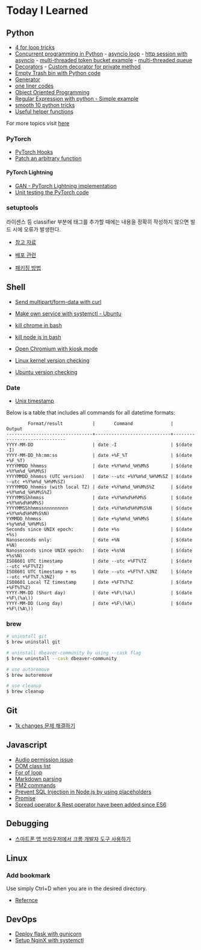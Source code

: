 # Today I Learned

## Python

* [4 for loop tricks](./python/4_for_loop_tricks.py)
* [Concurrent programming in Python](./python/concurrency/)
        - [asyncio loop](./python/concurrency/async_loop.py)
        - [http session with asyncio](./python/concurrency/asyncio_http_example.py)
        - [multi-threaded token bucket example](./python/concurrency/simple_token_bucket.py)
        - [multi-threaded queue](./python/concurrency/simple_queue.py)
* [Decorators](./python/decorator/)
        - [Custom decorator for private method](./python/decorator/private.py)
* [Empty Trash bin with Python code](./python/empty_trash_bin.py)
* [Generator](./python/generator/)
* [one liner codes](./python/one_liner.py)
* [Object Oriented Programming](./python/oop/)
* [Regular Expression with python - Simple example](./python/regex/simple_regex.py)
* [smooth 10 python tricks](./python/smooth_10_tricks.py)
* [Useful helper functions](./python/useful_helper_functions.py)

For more topics visit [here](./python/)

### PyTorch

* [PyTorch Hooks](./python/pytorch/pytorch_hooks/pytorch_hooks.py)
* [Patch an arbitrary function](./python/pytorch/torch_patch.py)

#### PyTorch Lightning

* [GAN - PyTorch Lightning implementation](./python/pytorch/pytorch_lightning/gan/gan.py)
* [Unit testing the PyTorch code](./python/pytorch/testing/how_to_test_if_pytorch_code_is_working_as_intended.md)


### setuptools

라이센스 등 classifier 부분에 태그를 추가할 때에는 내용을 정확히 작성하지 않으면 빌드 시에 오류가 발생한다.

* [참고 자료](https://pypi.org/classifiers/)

* [배포 관련](https://rampart81.github.io/post/python_package_publish/)

* [패키징 방법](https://data-newbie.tistory.com/770)

## Shell

* [Send multipart/form-data with curl](./bash/curl_multipart.sh)

* [Make own service with systemctl - Ubuntu](./bash/make_my_own_service.sh)

* [kill chrome in bash](./bash/kill_chrome.sh)

* [kill node js in bash](./bash/kill_node_js.sh)

* [Open Chromium with kiosk mode](./bash/chromium_kiosk_mode.sh)

* [Linux kernel version checking](./bash/linux_kern_ver_check.sh)

* [Ubuntu version checking](./bash/ubuntu_version_check.sh)

### Date

* [Unix timestamp](./bash/unix_timestamp.sh)

Below is a table that includes all commands for all datetime formats:

```
        Format/result           |       Command              |          Output
--------------------------------+----------------------------+------------------------------
YYYY-MM-DD                      | date -I                    | $(date -I)
YYYY-MM-DD_hh:mm:ss             | date +%F_%T                | $(date +%F_%T)
YYYYMMDD_hhmmss                 | date +%Y%m%d_%H%M%S        | $(date +%Y%m%d_%H%M%S)
YYYYMMDD_hhmmss (UTC version)   | date --utc +%Y%m%d_%H%M%SZ | $(date --utc +%Y%m%d_%H%M%SZ)
YYYYMMDD_hhmmss (with local TZ) | date +%Y%m%d_%H%M%S%Z      | $(date +%Y%m%d_%H%M%S%Z)
YYYYMMSShhmmss                  | date +%Y%m%d%H%M%S         | $(date +%Y%m%d%H%M%S)
YYYYMMSShhmmssnnnnnnnnn         | date +%Y%m%d%H%M%S%N       | $(date +%Y%m%d%H%M%S%N)
YYMMDD_hhmmss                   | date +%y%m%d_%H%M%S        | $(date +%y%m%d_%H%M%S)
Seconds since UNIX epoch:       | date +%s                   | $(date +%s)
Nanoseconds only:               | date +%N                   | $(date +%N)
Nanoseconds since UNIX epoch:   | date +%s%N                 | $(date +%s%N)
ISO8601 UTC timestamp           | date --utc +%FT%TZ         | $(date --utc +%FT%TZ)
ISO8601 UTC timestamp + ms      | date --utc +%FT%T.%3NZ     | $(date --utc +%FT%T.%3NZ)
ISO8601 Local TZ timestamp      | date +%FT%T%Z              | $(date +%FT%T%Z)
YYYY-MM-DD (Short day)          | date +%F\(%a\)             | $(date +%F\(%a\))
YYYY-MM-DD (Long day)           | date +%F\(%A\)             | $(date +%F\(%A\))
```

### brew

```bash
# uninstall git
$ brew uninstall git

# uninstall dbeaver-community by using --cask flag
$ brew uninstall --cask dbeaver-community

# use autoremove
$ brew autoremove

# use cleanup
$ brew cleanup
```

## Git

* [1k changes 문제 해결하기](./Git/solve_1k.md)

## Javascript

* [Audio permission issue](./javascript/audio_permission_for_autoplay/README.md)
* [DOM class list](./javascript/DOM_classList/DOM_classList.md)
* [For of loop](./javascript/basic/for_of_loop.js)
* [Markdown parsing](./javascript/markdown_parsing/README.md)
* [PM2 commands](./javascript/pm2/pm2_commands.md)
* [Prevent SQL Injection in Node.js by using placeholders](./javascript/sql/prevent_sql_injection.js)
* [Promise](./javascript/basic/promise.js)
* [Spread operator & Rest operator have been added since ES6](./javascript/basic/spread_rest.js)

## Debugging

* [스마트폰 앱 브라우저에서 크롬 개발자 도구 사용하기](https://medium.com/cashwalk/%EC%8A%A4%EB%A7%88%ED%8A%B8%ED%8F%B0-%EC%95%B1-%EB%B8%8C%EB%9D%BC%EC%9A%B0%EC%A0%80%EC%97%90%EC%84%9C-%ED%81%AC%EB%A1%AC-%EA%B0%9C%EB%B0%9C%EC%9E%90-%EB%8F%84%EA%B5%AC-%EC%82%AC%EC%9A%A9%ED%95%98%EA%B8%B0-c6a34d9aeb02)

## Linux

### Add bookmark

Use simply Ctrl+D when you are in the desired directory.

* [Refernce](https://askubuntu.com/questions/83118/create-a-link-to-a-folder-on-the-left-panel-of-nautilus-file-manager)

## DevOps

* [Deploy flask with gunicorn](./devops/flask/deploy_with_gunicon.sh)
* [Setup NginX with systemctl](./devops/nginx/setup_nginx_with_systemctl.sh)
